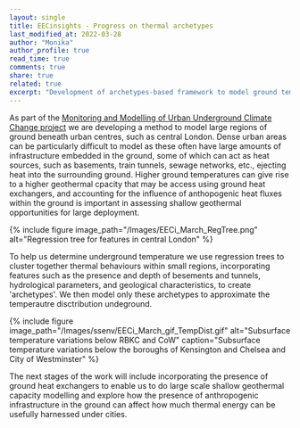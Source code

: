 ```yaml
---
layout: single
title: EECinsights - Progress on thermal archetypes
last_modified_at: 2022-03-28
author: "Monika"
author_profile: true
read_time: true
comments: true
share: true
related: true
excerpt: "Development of archetypes-based framework to model ground temperatures under cities"
---
```

As part of the [Monitoring and Modelling of Urban Underground Climate Change project](https://eeci.github.io/home/docs/subsurface/) we are developing a method to model large regions of ground beneath urban centres, such as central London.
Dense urban areas can be particularly difficult to model as these often have large amounts of infrastructure embedded in the ground, some of which can act as heat sources, such as basements, train tunnels, sewage networks, etc., ejecting heat into the surrounding ground.
Higher ground temperatures can give rise to a higher geothermal cpacity that may be access using ground heat exchangers, and accounting for the influence of anthopogenic heat fluxes within the ground is important in assessing shallow geothermal opportunities for large deployment. 

{% include figure image_path="/Images/EECi_March_RegTree.png" alt="Regression tree for features in central London" %}

To help us determine underground temperature we use regression trees to cluster together thermal behaviours within small regions, incorporating features such as the presence and depth of besements and tunnels, hydrological parameters, and geological characteristics, to create 'archetypes'. 
We then model only these archetypes to approximate the temperautre disctribution undeground.

{% include figure image_path="/Images/ssenv/EECi_March_gif_TempDist.gif" alt="Subsurface temperature variations below RBKC and CoW" caption="Subsurface temperature variations below the boroughs of Kensington and Chelsea and City of Westminster" %}

The next stages of the work will include incorporating the presence of ground heat exchangers to enable us to do large scale shallow geothermal capacity modelling and explore how the presence of anthropogenic infrastructure in the ground can affect how much thermal energy can be usefully harnessed under cities.
